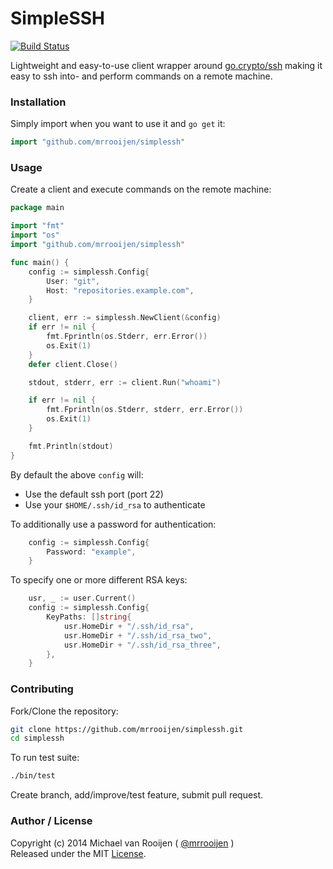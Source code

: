 # SimpleSSH

[![Build Status](https://travis-ci.org/mrrooijen/simplessh.svg)](https://travis-ci.org/mrrooijen/simplessh)

Lightweight and easy-to-use client wrapper around [go.crypto/ssh] making it
easy to ssh into- and perform commands on a remote machine.


### Installation

Simply import when you want to use it and `go get` it:

```go
import "github.com/mrrooijen/simplessh"
```


### Usage

Create a client and execute commands on the remote machine:

```go
package main

import "fmt"
import "os"
import "github.com/mrrooijen/simplessh"

func main() {
	config := simplessh.Config{
		User: "git",
		Host: "repositories.example.com",
	}

	client, err := simplessh.NewClient(&config)
	if err != nil {
		fmt.Fprintln(os.Stderr, err.Error())
		os.Exit(1)
	}
	defer client.Close()

	stdout, stderr, err := client.Run("whoami")

	if err != nil {
		fmt.Fprintln(os.Stderr, stderr, err.Error())
		os.Exit(1)
	}

	fmt.Println(stdout)
}
```

By default the above `config` will:

* Use the default ssh port (port 22)
* Use your `$HOME/.ssh/id_rsa` to authenticate

To additionally use a password for authentication:

```go
	config := simplessh.Config{
		Password: "example",
	}
```

To specify one or more different RSA keys:

```go
	usr, _ := user.Current()
	config := simplessh.Config{
		KeyPaths: []string{
			usr.HomeDir + "/.ssh/id_rsa",
			usr.HomeDir + "/.ssh/id_rsa_two",
			usr.HomeDir + "/.ssh/id_rsa_three",
		},
	}
```

### Contributing

Fork/Clone the repository:

```sh
git clone https://github.com/mrrooijen/simplessh.git
cd simplessh
```

To run test suite:

```sh
./bin/test
```

Create branch, add/improve/test feature, submit pull request.


### Author / License

Copyright (c) 2014 Michael van Rooijen ( [@mrrooijen] )<br />
Released under the MIT [License].

[@mrrooijen]: https://twitter.com/mrrooijen
[License]: https://github.com/mrrooijen/simplessh/blob/master/LICENSE
[go.crypto/ssh]: https://code.google.com/p/go.crypto/ssh
